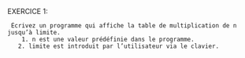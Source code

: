 EXERCICE 1:
      
     Écrivez un programme qui affiche la table de multiplication de n jusqu’à limite.
        1. n est une valeur prédéfinie dans le programme.
       2. limite est introduit par l’utilisateur via le clavier. 
